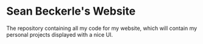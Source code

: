 # Sean Beckerle's Website
The repository containing all my code for my website, which will contain my personal projects displayed with a nice UI.

